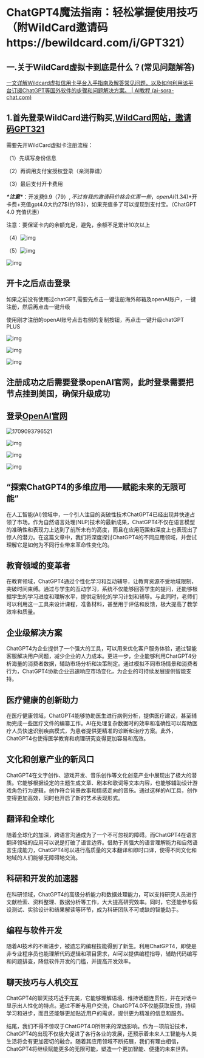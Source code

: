 

# ChatGPT4魔法指南：轻松掌握使用技巧（附WildCard邀请码https://bewildcard.com/i/GPT321）

## 一.关于WildCard虚拟卡到底是什么？(常见问题解答)

[一文详解Wildcard虚拟信用卡平台入手指南及解答常见问题，以及如何利用该平台订阅ChatGPT等国外软件的步骤和问题解决方案。 | AI教程 (ai-sora-chat.com)](https://ai-sora-chat.com/#/handbook/Detailed-explanation-of-Wildcard.html)

## 1.首先登录WildCard进行购买,[WildCard网站，邀请码GPT321](https://bewildcard.com/i/GPT321)

需要先开WildCard虚拟卡注册流程：

（1）先填写身份信息

（2）再调用支付宝授权登录（亲测靠谱）

（3）最后支付开卡费用

***\*注意\****：开发费9.9$（79）,不过有我的邀请码价格会优惠一些，openAI(1.34$)+开卡费+充值gpt4.0大约27$(约193），如果充值多了可以提现到支付宝。（ChatGPT 4.0 充值优惠）

注意：要保证卡内的余额充足，避免，余额不足累计10次以上

（4）![img](https://chatd.oss-us-east-1.aliyuncs.com/img2/202403042238655.jpeg)

（5）![img](https://chatd.oss-us-east-1.aliyuncs.com/img2/202403042238375.jpeg)

![img](https://chatd.oss-us-east-1.aliyuncs.com/img2/202403042238946.jpeg)

## 开卡之后点击登录

如果之前没有使用过chatGPT,需要先点击一键注册海外邮箱及openAI账户，一键注册，然后再点击一键升级

使用刚才注册的openAI账号点击右侧的复制按钮，再点击一键升级chatGPT PLUS

![img](https://chatd.oss-us-east-1.aliyuncs.com/img2/202403042238983.jpeg)

![img](https://chatd.oss-us-east-1.aliyuncs.com/img2/202403042238081.jpeg)

![img](https://chatd.oss-us-east-1.aliyuncs.com/img2/202403042238821.jpeg)

## 注册成功之后需要登录openAI官网，此时登录需要把节点挂到美国，确保升级成功

## 登录[OpenAI官网](https://openai.com/)

![1709093796521](https://chatd.oss-us-east-1.aliyuncs.com/img2/202403042238914.jpeg)

![img](https://chatd.oss-us-east-1.aliyuncs.com/img2/202403042238202.jpeg)

![img](https://chatd.oss-us-east-1.aliyuncs.com/img2/202403042238100.jpeg)

![img](https://chatd.oss-us-east-1.aliyuncs.com/img2/202403042238587.jpeg)

##  “探索ChatGPT4的多维应用——赋能未来的无限可能”

在人工智能(AI)领域中，一个引人注目的突破性技术ChatGPT4已经出现并快速占领了市场。作为自然语言处理(NLP)技术的最新成果，ChatGPT4不仅在语言模型的准确性和表现力上达到了前所未有的高度，而且在应用范围和深度上也表现出了惊人的潜力。在这篇文章中，我们将深度探讨ChatGPT4的不同应用领域，并尝试理解它是如何为不同行业带来革命性变化的。

## 教育领域的变革者

在教育领域，ChatGPT4通过个性化学习和互动辅导，让教育资源不受地域限制，突破时间束缚。通过与学生的互动学习，系统不仅能够回答学生的提问，还能够根据学生的学习进度和理解水平，提供定制化的学习计划和辅导。与此同时，老师们可以利用这一工具来设计课程，准备材料，甚至用于评估和反馈，极大提高了教学效率和质量。

## 企业级解决方案

ChatGPT4为企业提供了一个强大的工具，可以用来优化客户服务体验，通过智能客服解决用户问题，减少企业的人力成本。更进一步，企业能够利用ChatGPT4分析海量的消费者数据，辅助市场分析和决策制定。通过模拟不同市场情景和消费者行为，ChatGPT4协助企业迅速响应市场变化，为企业的可持续发展提供智能支持。

## 医疗健康的创新助力

在医疗健康领域，ChatGPT4能够协助医生进行病例分析，提供医疗建议，甚至辅助完成一些医疗文件的编纂工作。AI在处理复杂数据时的效率和准确性可以帮助医疗人员快速识别疾病模式，为患者提供更精准的诊断和治疗方案。此外，ChatGPT4也使得医学教育和病理研究变得更加容易和高效。

## 文化和创意产业的新风口

ChatGPT4在文字创作、游戏开发、音乐创作等文化创意产业中展现出了极大的潜质。它能够根据设定的主题生成文章、剧本和歌词等文本内容，也能够辅助设计游戏角色行为逻辑，创作符合背景故事和情感走向的音乐。通过这样的AI工具，创作变得更加高效，同时也开启了新的艺术表现形式。

## 翻译和全球化

随着全球化的加深，跨语言沟通成为了一个不可忽视的障碍。而ChatGPT4在语言翻译领域的应用可以说是打破了语言边界。借助于其强大的语言理解能力和自然语言生成能力，ChatGPT4可以进行高质量的文本翻译和即时口译，使得不同文化和地域的人们能够无障碍地交流。

## 科研和开发的加速器

在科研领域，ChatGPT4的高级分析能力和数据处理能力，可以支持研究人员进行文献检索、资料整理、数据分析等工作，大大提高研究效率。同时，它还能参与假设测试、实验设计和结果解读等环节，成为科研团队不可或缺的智能助手。

## 编程与软件开发

随着AI技术的不断进步，被遗忘的编程技能得到了新生。利用ChatGPT4，即使是非专业程序员也能理解代码逻辑和项目需求，AI可以提供编程指导，辅助代码编写和问题排查，降低软件开发的门槛，并提高开发效率。

## 聊天技巧与人机交互

ChatGPT4的聊天技巧近乎完美，它能够理解语境、维持话题连贯性，并在对话中显示出人性化的特点。通过不断与用户交流，ChatGPT4.0不仅能获取反馈，持续学习和进步，而且还能够更加贴近用户的需求，提供更为精准的信息和服务。

结尾，我们不得不惊叹于ChatGPT4.0所带来的深远影响。作为一项前沿技术，ChatGPT4的出现不仅极大促进了各行各业的发展，还预示着未来人工智能与人类生活将会有更加密切的融合。随着其应用领域不断拓展，我们有理由相信，ChatGPT4将继续赋能更多的无限可能，塑造一个更加智能、便捷的未来世界。
